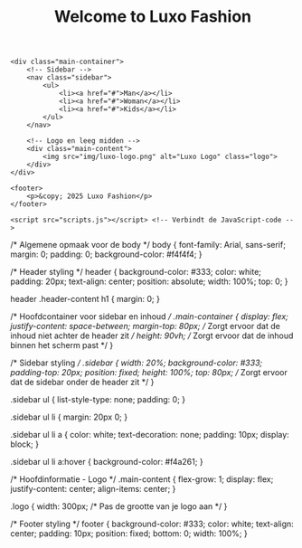 <!DOCTYPE html>
<html lang="nl">
<head>
    <meta charset="UTF-8">
    <meta name="viewport" content="width=device-width, initial-scale=1.0">
    <title>Luxo Fashion</title>
    <link rel="stylesheet" href="styles.css"> <!-- Verbindt de CSS-stijl -->
</head>
<body>
    <header>
        <div class="header-content">
            <h1>Welcome to Luxo Fashion</h1>
        </div>
    </header>

    <div class="main-container">
        <!-- Sidebar -->
        <nav class="sidebar">
            <ul>
                <li><a href="#">Man</a></li>
                <li><a href="#">Woman</a></li>
                <li><a href="#">Kids</a></li>
            </ul>
        </nav>

        <!-- Logo en leeg midden -->
        <div class="main-content">
            <img src="img/luxo-logo.png" alt="Luxo Logo" class="logo">
        </div>
    </div>

    <footer>
        <p>&copy; 2025 Luxo Fashion</p>
    </footer>

    <script src="scripts.js"></script> <!-- Verbindt de JavaScript-code -->
</body>
</html>
/* Algemene opmaak voor de body */
body {
    font-family: Arial, sans-serif;
    margin: 0;
    padding: 0;
    background-color: #f4f4f4;
}

/* Header styling */
header {
    background-color: #333;
    color: white;
    padding: 20px;
    text-align: center;
    position: absolute;
    width: 100%;
    top: 0;
}

header .header-content h1 {
    margin: 0;
}

/* Hoofdcontainer voor sidebar en inhoud */
.main-container {
    display: flex;
    justify-content: space-between;
    margin-top: 80px; /* Zorgt ervoor dat de inhoud niet achter de header zit */
    height: 90vh; /* Zorgt ervoor dat de inhoud binnen het scherm past */
}

/* Sidebar styling */
.sidebar {
    width: 20%;
    background-color: #333;
    padding-top: 20px;
    position: fixed;
    height: 100%;
    top: 80px; /* Zorgt ervoor dat de sidebar onder de header zit */
}

.sidebar ul {
    list-style-type: none;
    padding: 0;
}

.sidebar ul li {
    margin: 20px 0;
}

.sidebar ul li a {
    color: white;
    text-decoration: none;
    padding: 10px;
    display: block;
}

.sidebar ul li a:hover {
    background-color: #f4a261;
}

/* Hoofdinformatie - Logo */
.main-content {
    flex-grow: 1;
    display: flex;
    justify-content: center;
    align-items: center;
}

.logo {
    width: 300px; /* Pas de grootte van je logo aan */
}

/* Footer styling */
footer {
    background-color: #333;
    color: white;
    text-align: center;
    padding: 10px;
    position: fixed;
    bottom: 0;
    width: 100%;
}
